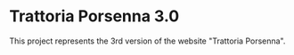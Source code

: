 # Trattoria Porsenna 3.0

This project represents the 3rd version of the website "Trattoria Porsenna".

